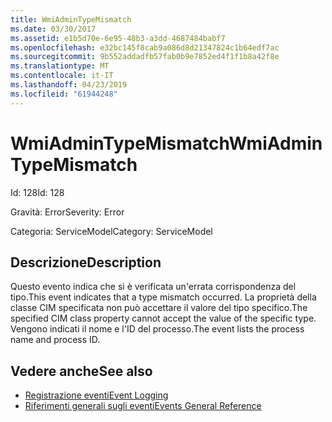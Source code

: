 ```yaml
---
title: WmiAdminTypeMismatch
ms.date: 03/30/2017
ms.assetid: e1b5d70e-6e95-48b3-a3dd-4687484babf7
ms.openlocfilehash: e32bc145f8cab9a086d8d21347824c1b64edf7ac
ms.sourcegitcommit: 9b552addadfb57fab0b9e7852ed4f1f1b8a42f8e
ms.translationtype: MT
ms.contentlocale: it-IT
ms.lasthandoff: 04/23/2019
ms.locfileid: "61944248"
---
```

# <a name="wmiadmintypemismatch"></a><span data-ttu-id="4fd4c-102">WmiAdminTypeMismatch</span><span class="sxs-lookup"><span data-stu-id="4fd4c-102">WmiAdminTypeMismatch</span></span>
<span data-ttu-id="4fd4c-103">Id: 128</span><span class="sxs-lookup"><span data-stu-id="4fd4c-103">Id: 128</span></span>  
  
 <span data-ttu-id="4fd4c-104">Gravità: Error</span><span class="sxs-lookup"><span data-stu-id="4fd4c-104">Severity: Error</span></span>  
  
 <span data-ttu-id="4fd4c-105">Categoria: ServiceModel</span><span class="sxs-lookup"><span data-stu-id="4fd4c-105">Category: ServiceModel</span></span>  
  
## <a name="description"></a><span data-ttu-id="4fd4c-106">Descrizione</span><span class="sxs-lookup"><span data-stu-id="4fd4c-106">Description</span></span>  
 <span data-ttu-id="4fd4c-107">Questo evento indica che si è verificata un'errata corrispondenza del tipo.</span><span class="sxs-lookup"><span data-stu-id="4fd4c-107">This event indicates that a type mismatch occurred.</span></span> <span data-ttu-id="4fd4c-108">La proprietà della classe CIM specificata non può accettare il valore del tipo specifico.</span><span class="sxs-lookup"><span data-stu-id="4fd4c-108">The specified CIM class property cannot accept the value of the specific type.</span></span> <span data-ttu-id="4fd4c-109">Vengono indicati il nome e l'ID del processo.</span><span class="sxs-lookup"><span data-stu-id="4fd4c-109">The event lists the process name and process ID.</span></span>  
  
## <a name="see-also"></a><span data-ttu-id="4fd4c-110">Vedere anche</span><span class="sxs-lookup"><span data-stu-id="4fd4c-110">See also</span></span>

- [<span data-ttu-id="4fd4c-111">Registrazione eventi</span><span class="sxs-lookup"><span data-stu-id="4fd4c-111">Event Logging</span></span>](../../../../../docs/framework/wcf/diagnostics/event-logging/index.md)
- [<span data-ttu-id="4fd4c-112">Riferimenti generali sugli eventi</span><span class="sxs-lookup"><span data-stu-id="4fd4c-112">Events General Reference</span></span>](../../../../../docs/framework/wcf/diagnostics/event-logging/events-general-reference.md)
